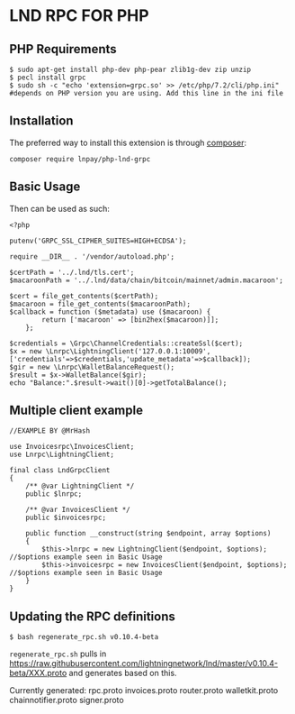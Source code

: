 # LND RPC FOR PHP


## PHP Requirements

```
$ sudo apt-get install php-dev php-pear zlib1g-dev zip unzip
$ pecl install grpc
$ sudo sh -c "echo 'extension=grpc.so' >> /etc/php/7.2/cli/php.ini" #depends on PHP version you are using. Add this line in the ini file
```

Installation
------------

The preferred way to install this extension is through [composer](http://getcomposer.org/download/):

```
composer require lnpay/php-lnd-grpc
```

Basic Usage
-----------

Then can be used as such: 

```
<?php

putenv('GRPC_SSL_CIPHER_SUITES=HIGH+ECDSA');

require __DIR__ . '/vendor/autoload.php';

$certPath = '../.lnd/tls.cert';
$macaroonPath = '../.lnd/data/chain/bitcoin/mainnet/admin.macaroon';

$cert = file_get_contents($certPath);
$macaroon = file_get_contents($macaroonPath);
$callback = function ($metadata) use ($macaroon) {
        return ['macaroon' => [bin2hex($macaroon)]];
    };

$credentials = \Grpc\ChannelCredentials::createSsl($cert);
$x = new \Lnrpc\LightningClient('127.0.0.1:10009',['credentials'=>$credentials,'update_metadata'=>$callback]);
$gir = new \Lnrpc\WalletBalanceRequest();
$result = $x->WalletBalance($gir);
echo "Balance:".$result->wait()[0]->getTotalBalance();

```

## Multiple client example
```
//EXAMPLE BY @MrHash

use Invoicesrpc\InvoicesClient;
use Lnrpc\LightningClient;

final class LndGrpcClient
{
    /** @var LightningClient */
    public $lnrpc;

    /** @var InvoicesClient */
    public $invoicesrpc;

    public function __construct(string $endpoint, array $options)
    {
        $this->lnrpc = new LightningClient($endpoint, $options); //$options example seen in Basic Usage
        $this->invoicesrpc = new InvoicesClient($endpoint, $options); //$options example seen in Basic Usage
    }
}
```

## Updating the RPC definitions

```
$ bash regenerate_rpc.sh v0.10.4-beta
```

`regenerate_rpc.sh` pulls in https://raw.githubusercontent.com/lightningnetwork/lnd/master/v0.10.4-beta/XXX.proto and generates based on this.

Currently generated: rpc.proto
invoices.proto
router.proto
walletkit.proto
chainnotifier.proto
signer.proto 
